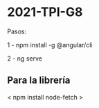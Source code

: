 # 2021-TPI-G8


Pasos:

1 - npm install -g @angular/cli

2 - ng serve

## Para la librería

< npm install node-fetch >
